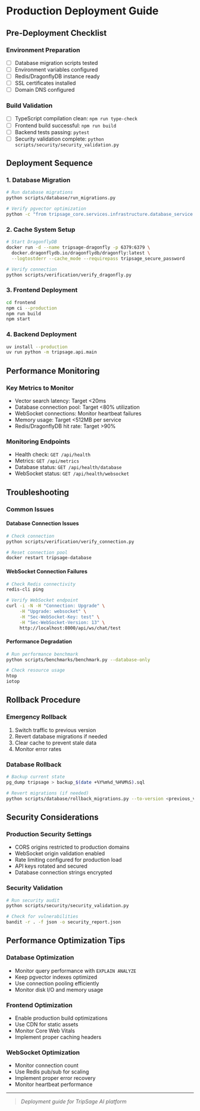 # Production Deployment Guide

## Pre-Deployment Checklist

### Environment Preparation

- [ ] Database migration scripts tested
- [ ] Environment variables configured
- [ ] Redis/DragonflyDB instance ready
- [ ] SSL certificates installed
- [ ] Domain DNS configured

### Build Validation

- [ ] TypeScript compilation clean: `npm run type-check`
- [ ] Frontend build successful: `npm run build`
- [ ] Backend tests passing: `pytest`
- [ ] Security validation complete: `python scripts/security/security_validation.py`

## Deployment Sequence

### 1. Database Migration

```bash
# Run database migrations
python scripts/database/run_migrations.py

# Verify pgvector optimization
python -c "from tripsage_core.services.infrastructure.database_service import DatabaseService; print('✅ Database service ready')"
```

### 2. Cache System Setup

```bash
# Start DragonflyDB
docker run -d --name tripsage-dragonfly -p 6379:6379 \
  docker.dragonflydb.io/dragonflydb/dragonfly:latest \
  --logtostderr --cache_mode --requirepass tripsage_secure_password

# Verify connection
python scripts/verification/verify_dragonfly.py
```

### 3. Frontend Deployment

```bash
cd frontend
npm ci --production
npm run build
npm start
```

### 4. Backend Deployment

```bash
uv install --production
uv run python -m tripsage.api.main
```

## Performance Monitoring

### Key Metrics to Monitor

- Vector search latency: Target <20ms
- Database connection pool: Target <80% utilization
- WebSocket connections: Monitor heartbeat failures
- Memory usage: Target <512MB per service
- Redis/DragonflyDB hit rate: Target >90%

### Monitoring Endpoints

- Health check: `GET /api/health`
- Metrics: `GET /api/metrics`
- Database status: `GET /api/health/database`
- WebSocket status: `GET /api/health/websocket`

## Troubleshooting

### Common Issues

#### Database Connection Issues

```bash
# Check connection
python scripts/verification/verify_connection.py

# Reset connection pool
docker restart tripsage-database
```

#### WebSocket Connection Failures

```bash
# Check Redis connectivity
redis-cli ping

# Verify WebSocket endpoint
curl -i -N -H "Connection: Upgrade" \
     -H "Upgrade: websocket" \
     -H "Sec-WebSocket-Key: test" \
     -H "Sec-WebSocket-Version: 13" \
     http://localhost:8000/api/ws/chat/test
```

#### Performance Degradation

```bash
# Run performance benchmark
python scripts/benchmarks/benchmark.py --database-only

# Check resource usage
htop
iotop
```

## Rollback Procedure

### Emergency Rollback

1. Switch traffic to previous version
2. Revert database migrations if needed
3. Clear cache to prevent stale data
4. Monitor error rates

### Database Rollback

```bash
# Backup current state
pg_dump tripsage > backup_$(date +%Y%m%d_%H%M%S).sql

# Revert migrations (if needed)
python scripts/database/rollback_migrations.py --to-version <previous_version>
```

## Security Considerations

### Production Security Settings

- CORS origins restricted to production domains
- WebSocket origin validation enabled
- Rate limiting configured for production load
- API keys rotated and secured
- Database connection strings encrypted

### Security Validation

```bash
# Run security audit
python scripts/security/security_validation.py

# Check for vulnerabilities
bandit -r . -f json -o security_report.json
```

## Performance Optimization Tips

### Database Optimization

- Monitor query performance with `EXPLAIN ANALYZE`
- Keep pgvector indexes optimized
- Use connection pooling efficiently
- Monitor disk I/O and memory usage

### Frontend Optimization

- Enable production build optimizations
- Use CDN for static assets
- Monitor Core Web Vitals
- Implement proper caching headers

### WebSocket Optimization

- Monitor connection count
- Use Redis pub/sub for scaling
- Implement proper error recovery
- Monitor heartbeat performance

---

> *Deployment guide for TripSage AI platform*
